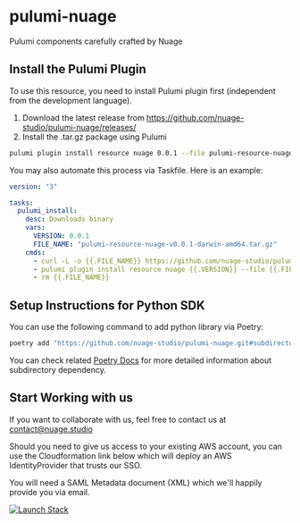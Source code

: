 # pulumi-nuage

Pulumi components carefully crafted by Nuage

## Install the Pulumi Plugin

To use this resource, you need to install Pulumi plugin first (independent from the development language).

1. Download the latest release from <https://github.com/nuage-studio/pulumi-nuage/releases/>
2. Install the .tar.gz package using Pulumi

```bash
pulumi plugin install resource nuage 0.0.1 --file pulumi-resource-nuage-v0.0.1-darwin-amd64.tar.gz
```

You may also automate this process via Taskfile. Here is an example:

```yaml
version: "3"

tasks:
  pulumi_install:
    desc: Downloads binary
    vars:
      VERSION: 0.0.1
      FILE_NAME: "pulumi-resource-nuage-v0.0.1-darwin-amd64.tar.gz"
    cmds:
      - curl -L -o {{.FILE_NAME}} https://github.com/nuage-studio/pulumi-nuage/releases/download/{{.VERSION}}/{{.FILE_NAME}}
      - pulumi plugin install resource nuage {{.VERSION}} --file {{.FILE_NAME}}
      - rm {{.FILE_NAME}}
```

## Setup Instructions for Python SDK

You can use the following command to add python library via Poetry:

```bash
poetry add "https://github.com/nuage-studio/pulumi-nuage.git#subdirectory=sdk/python"
```

You can check related [Poetry Docs](https://python-poetry.org/docs/dependency-specification/) for more detailed information about subdirectory dependency.

## Start Working with us

If you want to collaborate with us, feel free to contact us at contact@nuage.studio

Should you need to give us access to your existing AWS account, you can use the Cloudformation link below which will deploy an AWS IdentityProvider that trusts our SSO.

You will need a SAML Metadata document (XML) which we'll happily provide you via email.

[![Launch Stack](https://s3.amazonaws.com/cloudformation-examples/cloudformation-launch-stack.png)](https://console.aws.amazon.com/cloudformation/home#/stacks/new?stackName=nuage-sso&templateURL=https://s3.eu-west-1.amazonaws.com/nuage.studio/nuage-sso-template.yml)
